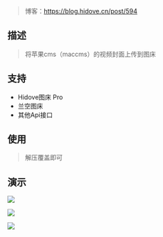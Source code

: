 > 博客：<https://blog.hidove.cn/post/594>

## 描述

> 将苹果cms（maccms）的视频封面上传到图床

## 支持
* Hidove图床 Pro
* 兰空图床
* 其他Api接口

## 使用

> 解压覆盖即可

## 演示
![](https://blog.hidove.cn/usr/uploads/2019/11/389564838.png)

![](https://blog.hidove.cn/usr/uploads/2019/11/2770325897.png)

![](https://blog.hidove.cn/usr/uploads/2019/11/2718157264.png)
